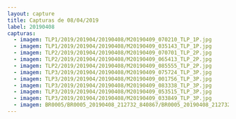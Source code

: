 ```yaml
---
layout: capture
title: Capturas de 08/04/2019
label: 20190408
capturas:
  - imagem: TLP1/2019/201904/20190408/M20190409_070210_TLP_1P.jpg
  - imagem: TLP1/2019/201904/20190408/M20190409_035143_TLP_1P.jpg
  - imagem: TLP2/2019/201904/20190408/M20190409_070701_TLP_2P.jpg
  - imagem: TLP2/2019/201904/20190408/M20190409_065413_TLP_2P.jpg
  - imagem: TLP2/2019/201904/20190408/M20190409_085555_TLP_2P.jpg
  - imagem: TLP3/2019/201904/20190408/M20190409_075724_TLP_3P.jpg
  - imagem: TLP3/2019/201904/20190408/M20190409_001756_TLP_3P.jpg
  - imagem: TLP3/2019/201904/20190408/M20190409_083338_TLP_3P.jpg
  - imagem: TLP3/2019/201904/20190408/M20190409_053515_TLP_3P.jpg
  - imagem: TLP3/2019/201904/20190408/M20190409_033849_TLP_3P.jpg
  - imagem: BR0005/BR0005_20190408_212732_840867/BR0005_20190408_212732_840867_stack_16_meteors.jpg
---
```


